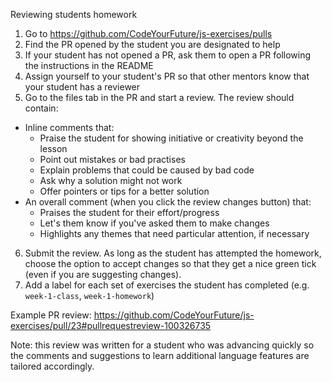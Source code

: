 Reviewing students homework

1. Go to https://github.com/CodeYourFuture/js-exercises/pulls
2. Find the PR opened by the student you are designated to help
3. If your student has not opened a PR, ask them to open a PR following the instructions in the README
4. Assign yourself to your student's PR so that other mentors know that your student has a reviewer
5. Go to the files tab in the PR and start a review. The review should contain:

* Inline comments that:
  * Praise the student for showing initiative or creativity beyond the lesson
  * Point out mistakes or bad practises
  * Explain problems that could be caused by bad code
  * Ask why a solution might not work
  * Offer pointers or tips for a better solution
* An overall comment (when you click the review changes button) that:
  * Praises the student for their effort/progress
  * Let's them know if you've asked them to make changes
  * Highlights any themes that need particular attention, if necessary

6. Submit the review. As long as the student has attempted the homework, choose the option to accept changes so that they get a nice green tick (even if you are suggesting changes).
7. Add a label for each set of exercises the student has completed (e.g. `week-1-class`, `week-1-homework`)

Example PR review: https://github.com/CodeYourFuture/js-exercises/pull/23#pullrequestreview-100326735

Note: this review was written for a student who was advancing quickly so the comments and suggestions to learn additional language features are tailored accordingly.
